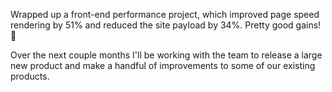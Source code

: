 ---
---

Wrapped up a front-end performance project, which improved page speed rendering by 51% and reduced the site payload by 34%. Pretty good gains! 💪

Over the next couple months I'll be working with the team to release a large new product and make a handful of improvements to some of our existing products.
